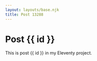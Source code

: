 ```yaml
---
layout: layouts/base.njk
title: Post 13288
---
```


# Post {{ id }}

This is post {{ id }} in my Eleventy project.
